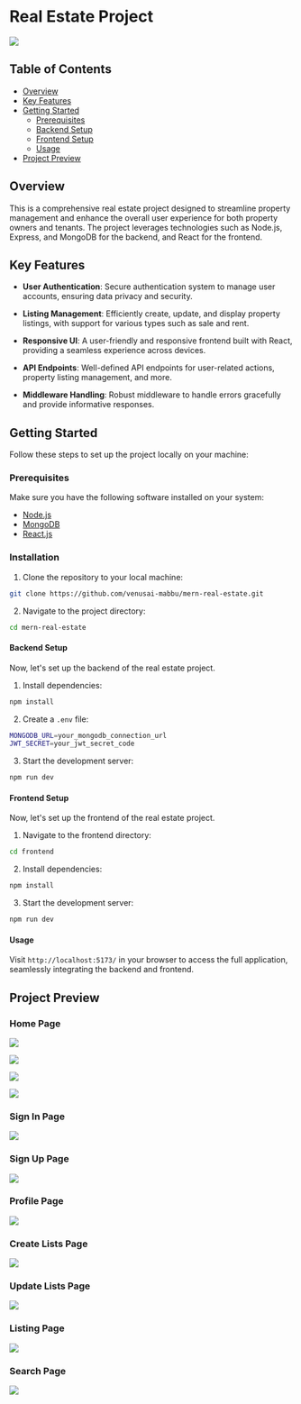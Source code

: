 # Real Estate Project

![](/assets/home.png)

## Table of Contents

- [Overview](#overview)
- [Key Features](#key-features)
- [Getting Started](#getting-started)
  - [Prerequisites](#prerequisites)
  - [Backend Setup](#backend-setup)
  - [Frontend Setup](#frontend-setup)
  - [Usage](#usage)
- [Project Preview](#project-preview)

## Overview

This is a comprehensive real estate project designed to streamline property management and enhance the overall user experience for both property owners and tenants. The project leverages technologies such as Node.js, Express, and MongoDB for the backend, and React for the frontend.

## Key Features

- **User Authentication**: Secure authentication system to manage user accounts, ensuring data privacy and security.
- **Listing Management**: Efficiently create, update, and display property listings, with support for various types such as sale and rent.

- **Responsive UI**: A user-friendly and responsive frontend built with React, providing a seamless experience across devices.

- **API Endpoints**: Well-defined API endpoints for user-related actions, property listing management, and more.

- **Middleware Handling**: Robust middleware to handle errors gracefully and provide informative responses.

## Getting Started

Follow these steps to set up the project locally on your machine:

### Prerequisites

Make sure you have the following software installed on your system:

- [Node.js](https://nodejs.org/)
- [MongoDB](https://www.mongodb.com/)
- [React.js](https://react.dev/)

### Installation

1. Clone the repository to your local machine:

```bash
git clone https://github.com/venusai-mabbu/mern-real-estate.git
```

2. Navigate to the project directory:

```bash
cd mern-real-estate
```

#### Backend Setup

Now, let's set up the backend of the real estate project.

1. Install dependencies:

```bash
npm install
```

2. Create a `.env` file:

```bash
MONGODB_URL=your_mongodb_connection_url
JWT_SECRET=your_jwt_secret_code
```

3. Start the development server:

```bash
npm run dev
```

#### Frontend Setup

Now, let's set up the frontend of the real estate project.

1. Navigate to the frontend directory:

```bash
cd frontend
```

2. Install dependencies:

```bash
npm install
```


3. Start the development server:

```bash
npm run dev
```

#### Usage

Visit `http://localhost:5173/` in your browser to access the full application, seamlessly integrating the backend and frontend.

## Project Preview

### Home Page

![](/assets/home.png)

![](/assets/offer-section.png)

![](/assets/rent-section.png)

![](/assets/sale-section.png)

### Sign In Page

![](/assets/sign-in.png)

### Sign Up Page

![](/assets/sign-up.png)

### Profile Page

![](/assets/profile.png)

### Create Lists Page

![](/assets/creating-list.png)

### Update Lists Page

![](/assets/updating-list.png)

### Listing Page

![](/assets/listing.png)

### Search Page

![](/assets/search-page.png)
